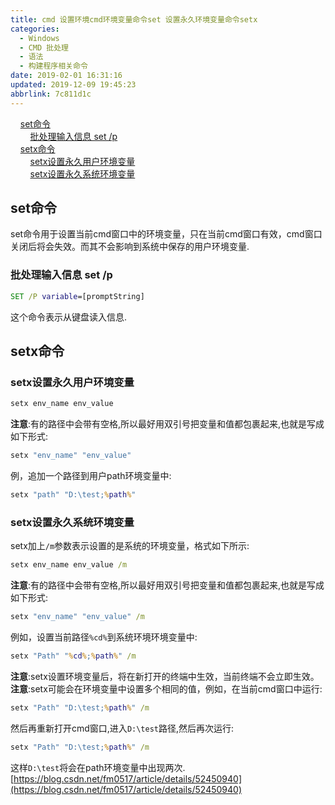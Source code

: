 ```yaml
---
title: cmd 设置环境cmd环境变量命令set 设置永久环境变量命令setx
categories: 
  - Windows
  - CMD 批处理
  - 语法
  - 构建程序相关命令
date: 2019-02-01 16:31:16
updated: 2019-12-09 19:45:23
abbrlink: 7c811d1c
---
```

<div id='my_toc'>&nbsp;&nbsp;&nbsp;&nbsp;<a href="/blog/7c811d1c/#set命令">set命令</a><br/>&nbsp;&nbsp;&nbsp;&nbsp;&nbsp;&nbsp;&nbsp;&nbsp;<a href="/blog/7c811d1c/#批处理输入信息-set-p">批处理输入信息 set /p</a><br/>&nbsp;&nbsp;&nbsp;&nbsp;<a href="/blog/7c811d1c/#setx命令">setx命令</a><br/>&nbsp;&nbsp;&nbsp;&nbsp;&nbsp;&nbsp;&nbsp;&nbsp;<a href="/blog/7c811d1c/#setx设置永久用户环境变量">setx设置永久用户环境变量</a><br/>&nbsp;&nbsp;&nbsp;&nbsp;&nbsp;&nbsp;&nbsp;&nbsp;<a href="/blog/7c811d1c/#setx设置永久系统环境变量">setx设置永久系统环境变量</a><br/></div><!--more-->
<script>if (navigator.platform.search('arm')==-1){document.getElementById('my_toc').style.display = 'none';}
var e,p = document.getElementsByTagName('p');while (p.length>0) {e = p[0];e.parentElement.removeChild(e);}
</script>

<!--end-->
## set命令 ##
set命令用于设置当前cmd窗口中的环境变量，只在当前cmd窗口有效，cmd窗口关闭后将会失效。而其不会影响到系统中保存的用户环境变量.
### 批处理输入信息 set /p ###
```cmd
SET /P variable=[promptString]
```
这个命令表示从键盘读入信息.
## setx命令 ##
### setx设置永久用户环境变量 ###
```cmd
setx env_name env_value
```
**注意**:有的路径中会带有空格,所以最好用双引号把变量和值都包裹起来,也就是写成如下形式:
```cmd
setx "env_name" "env_value"
```
例，追加一个路径到用户path环境变量中:
```cmd
setx "path" "D:\test;%path%"
```
### setx设置永久系统环境变量 ###
setx加上`/m`参数表示设置的是系统的环境变量，格式如下所示:
```cmd
setx env_name env_value /m
```
**注意**:有的路径中会带有空格,所以最好用双引号把变量和值都包裹起来,也就是写成如下形式:
```cmd
setx "env_name" "env_value" /m
```
例如，设置当前路径`%cd%`到系统环境环境变量中:
```cmd
setx "Path" "%cd%;%path%" /m
```
**注意**:setx设置环境变量后，将在新打开的终端中生效，当前终端不会立即生效。
**注意**:setx可能会在环境变量中设置多个相同的值，例如，在当前cmd窗口中运行:
```cmd
setx "Path" "D:\test;%path%" /m
```
然后再重新打开cmd窗口,进入`D:\test`路径,然后再次运行:
```cmd
setx "Path" "D:\test;%path%" /m
```
这样`D:\test`将会在path环境变量中出现两次.
[https://blog.csdn.net/fm0517/article/details/52450940](https://blog.csdn.net/fm0517/article/details/52450940)